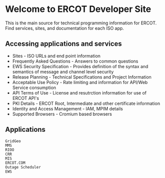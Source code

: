 # Welcome to ERCOT Developer Site

This is the main source for technical programming information for ERCOT. Find services, sites, and documentation for each ISO app.

## Accessing applications and services

* Sites - ISO URLs and end point information
* Frequently Asked Questions - Answers to common questions
* EWS Security Specification - Provides definition of the syntax and semantics of message and channel level security
* Release Planning - Technical Specifications and Project Information
* Acceptable Use Policy - Rate limiting and information for API/Web Service consumption
* API Terms of Use - License and resutrction information for use of ERCOT API's
* PKI Details - ERCOT Root, Intermediate and other certificate information
* Identity and Access Management - IAM, MPIM details
* Supported Browsers - Cromium based browsers 


## Applications

    GridGeo    
    MMS 
    RIOO
    CRR
    MIS
    ERCOT.COM
    Outage Scheduler
    EWS 
    
    
